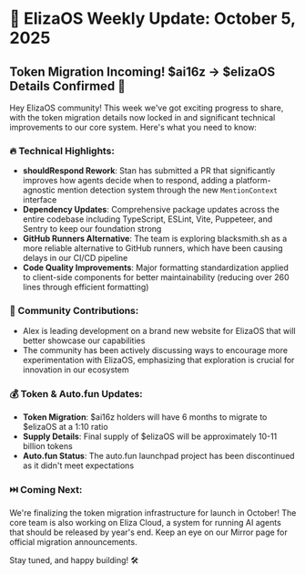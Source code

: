 # 🚀 ElizaOS Weekly Update: October 5, 2025 

## Token Migration Incoming! $ai16z → $elizaOS Details Confirmed 🔄

Hey ElizaOS community! This week we've got exciting progress to share, with the token migration details now locked in and significant technical improvements to our core system. Here's what you need to know:

### 🔥 Technical Highlights:
* **shouldRespond Rework**: Stan has submitted a PR that significantly improves how agents decide when to respond, adding a platform-agnostic mention detection system through the new `MentionContext` interface
* **Dependency Updates**: Comprehensive package updates across the entire codebase including TypeScript, ESLint, Vite, Puppeteer, and Sentry to keep our foundation strong
* **GitHub Runners Alternative**: The team is exploring blacksmith.sh as a more reliable alternative to GitHub runners, which have been causing delays in our CI/CD pipeline
* **Code Quality Improvements**: Major formatting standardization applied to client-side components for better maintainability (reducing over 260 lines through efficient formatting)

### 👥 Community Contributions:
* Alex is leading development on a brand new website for ElizaOS that will better showcase our capabilities
* The community has been actively discussing ways to encourage more experimentation with ElizaOS, emphasizing that exploration is crucial for innovation in our ecosystem

### 💰 Token & Auto.fun Updates:
* **Token Migration**: $ai16z holders will have 6 months to migrate to $elizaOS at a 1:10 ratio
* **Supply Details**: Final supply of $elizaOS will be approximately 10-11 billion tokens
* **Auto.fun Status**: The auto.fun launchpad project has been discontinued as it didn't meet expectations

### ⏭️ Coming Next:
We're finalizing the token migration infrastructure for launch in October! The core team is also working on Eliza Cloud, a system for running AI agents that should be released by year's end. Keep an eye on our Mirror page for official migration announcements.

Stay tuned, and happy building! 🛠️